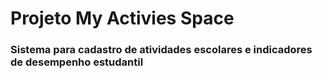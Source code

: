 # Projeto My Activies Space

### Sistema para cadastro de atividades escolares e indicadores de desempenho estudantil

